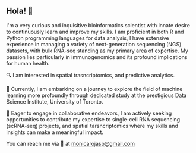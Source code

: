 ## Hola! 👋

I'm a very curious and inquisitive bioinformatics scientist with innate desire to continuously learn and improve my skills. I am proficient in both R and Python programming languages for data analysis, I have extensive experience in managing a variety of next-generation sequencing (NGS) datasets, with bulk RNA-seq standing as my primary area of expertise. My passion lies particularly in immunogenomics and its profound implications for human health.

:mag: I am interested in spatial trasncriptomics, and predictive analytics.

🌱 Currently, I am embarking on a journey to explore the field of machine learning more profoundly through dedicated study at the prestigious Data Science Institute, University of Toronto.

👯 Eager to engage in collaborative endeavors, I am actively seeking opportunities to contribute my expertise to single-cell RNA sequencing (scRNA-seq) projects, and spatial tarsncriptomics where my skills and insights can make a meaningful impact.

You can reach me via 📧 at monicarojasp@gmail.com

<!--
**monicarojasp/monicarojasp** is a ✨ _special_ ✨ repository because its `README.md` (this file) appears on your GitHub profile.

Here are some ideas to get you started:

- 🔭 I’m currently working on ...
- 🌱 I’m currently learning ...
- 👯 I’m looking to collaborate on ...
- 🤔 I’m looking for help with ...
- 💬 Ask me about ...
- 📫 How to reach me: ...
- 😄 Pronouns: ...
- ⚡ Fun fact: ...
-->
